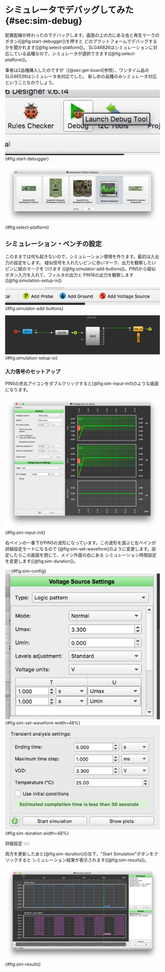 # シミュレータでデバッグしてみた {#sec:sim-debug}

配置配線が終わったのでデバッグします。画面の上の方にある虫と再生マークのボタン([@fig:start-debugger])を押すと
どのプラットフォームでデバッグするかを聞かれます([@fig:select-platform])。
SLG46826はシミュレーションに対応している品種なので、シミュレータが選択できます([@fig:select-platform])。

筆者は2品種購入したのですが（[@sec:get-board]参照）、ワンタイム品のSLG46536はシミュレータ未対応でした。
新しめの品種のみシミュレータ対応ということなのでしょう。

![デバッガ起動](images/start_debugger.png){#fig:start-debugger}

![プラットフォーム選択](images/select_debug_platform.png){#fig:select-platform}

## シミュレーション・ベンチの設定

このままでは何も起きないので、シミュレーション環境を作ります。最初は入出力の設定をします。
疑似信号を入れたいピンに赤いマーク、出力を観察したいピンに緑のマークをつけます
([@fig:simulator-add-buttons])。PIN5から疑似ボタン入力を入れて、フィルタの出力と
PIN16の出力を観察します([@fig:simulation-setup-io])

![信号入力/プローブボタン](images/sim_buttons.png){#fig:simulator-add-buttons}

![IOセットアップ](images/sim_io_setup.png){#fig:simulation-setup-io}

### 入力信号のセットアップ

PIN5の赤丸アイコンをダブルクリックすると[@fig:sim-input-init]のような画面になります。

![入力信号編集画面（初期状態）](images/simulation_input_init.png){#fig:sim-input-init}

右ペインの一番下がPIN5の波形になっています。この波形を選ぶと左ペインが詳細設定モードになるので
[@fig:sim-set-waveform]のように変更します。設定したらこの画面を閉じて、メイン外面の右にある
シミュレーション時間設定を変更します([@fig:sim-duration])。

:::::{#fig:sim-config}
![波形設定](images/sim_set_waveform.png){#fig:sim-set-waveform width=48%}
![シミュレーション期間設定](images/sim_duration.png){#fig:sim-duration width=48%}

詳細設定
:::::

両方を更新したあと[@fig:sim-duration]の左下、"Start Simulation"ボタンをクリックすると
シミュレーション結果が表示されます([@fig:sim-results])。

![シミュレーション結果](images/simulation_result.png){#fig:sim-results}
